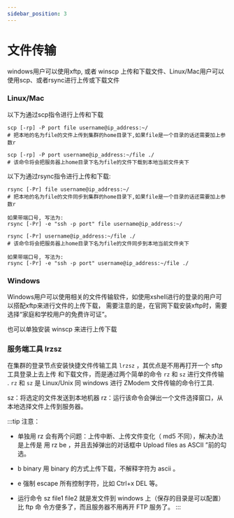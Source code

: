 ```yaml
---
sidebar_position: 3
---
```


# 文件传输

windows用户可以使用xftp, 或者 winscp 上传和下载文件、Linux/Mac用户可以使用scp、或者rsync进行上传或下载文件

### Linux/Mac

以下为通过scp指令进行上传和下载

```
scp [-rp] -P port file username@ip_address:~/
# 把本地的名为file的文件上传到集群的home目录下,如果file是一个目录的话还需要加上参数r

scp [-rp] -P port username@ip_address:~/file ./
# 该命令将会把服务器上home目录下名为file的文件下载到本地当前文件夹下
```

以下为通过rsync指令进行上传和下载:

```
rsync [-Pr] file username@ip_address:~/
# 把本地的名为file的文件同步到集群的home目录下,如果file是一个目录的话还需要加上参数r

如果带端口号, 写法为:
rsync [-Pr] -e "ssh -p port" file username@ip_address:~/

rsync [-Pr] username@ip_address:~/file ./
# 该命令将会把服务器上home目录下名为file的文件同步到本地当前文件夹下

如果带端口号, 写法为:
rsync [-Pr] -e "ssh -p port" username@ip_address:~/file ./
```

### Windows

Windows用户可以使用相关的文件传输软件，如使用xshell进行的登录的用户可以搭配xftp来进行文件的上传下载，
需要注意的是，在官网下载安装xftp时，需要选择“家庭和学校用户的免费许可证”。

也可以单独安装 winscp 来进行上传下载

### 服务端工具 lrzsz

在集群的登录节点安装快捷文件传输工具 ``lrzsz`` ，其优点是不用再打开一个 sftp 工具登录上去上传
和下载文件，而是通过两个简单的命令 `rz` 和 `sz` 进行文件传输 . `rz` 和 `sz` 是 Linux/Unix
同 windows 进行 ZModem 文件传输的命令行工具.

sz：将选定的文件发送到本地机器
rz：运行该命令会弹出一个文件选择窗口，从本地选择文件上传到服务器。

:::tip 注意：

- 单独用 rz 会有两个问题：上传中断、上传文件变化（ md5 不同），解决办法是上传是
  用 rz be ，并且去掉弹出的对话框中 Upload files as ASCII ”前的勾选。

- b binary 用 binary 的方式上传下载，不解释字符为 ascii 。

- e 强制 escape 所有控制字符，比如 Ctrl+x DEL 等。

- 运行命令 sz file1 file2 就是发文件到 windows 上（保存的目录是可以配置） 比 ftp 命
  令方便多了，而且服务器不用再开 FTP 服务了。
:::

